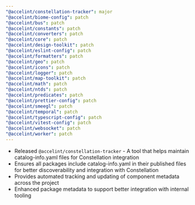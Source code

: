 ```yaml
---
"@accelint/constellation-tracker": major
"@accelint/biome-config": patch
"@accelint/bus": patch
"@accelint/constants": patch
"@accelint/converters": patch
"@accelint/core": patch
"@accelint/design-toolkit": patch
"@accelint/eslint-config": patch
"@accelint/formatters": patch
"@accelint/geo": patch
"@accelint/icons": patch
"@accelint/logger": patch
"@accelint/map-toolkit": patch
"@accelint/math": patch
"@accelint/ntds": patch
"@accelint/predicates": patch
"@accelint/prettier-config": patch
"@accelint/smeegl": patch
"@accelint/temporal": patch
"@accelint/typescript-config": patch
"@accelint/vitest-config": patch
"@accelint/websocket": patch
"@accelint/worker": patch
---
```


- Released `@accelint/constellation-tracker` - A tool that helps maintain catalog-info.yaml files for Constellation integration
- Ensures all packages include catalog-info.yaml in their published files for better discoverability and integration with Constellation
- Provides automated tracking and updating of component metadata across the project
- Enhanced package metadata to support better integration with internal tooling

